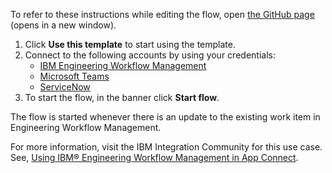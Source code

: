 To refer to these instructions while editing the flow, open [the GitHub page](https://github.com/ot4i/app-connect-templates/tree/main/resources/markdown/Update%20ServiceNow%20incident%20and%20send%20a%20Microsoft%20Teams%20notification%20whenever%20a%20work%20item%20in%20IBM%20EWM%20is%20updated_instructions.md) (opens in a new window).

1. Click **Use this template** to start using the template.
2. Connect to the following accounts by using your credentials:
   - [IBM Engineering Workflow Management](https://ibm.biz/acibmewm)
   - [Microsoft Teams](https://ibm.biz/acmsteams)
   - [ServiceNow](https://ibm.biz/acservicenow)
3. To start the flow, in the banner click **Start flow**.

The flow is started whenever there is an update to the existing work item in Engineering Workflow Management.

For more information, visit the IBM Integration Community for this use case. See, [Using IBM® Engineering Workflow Management in App Connect](https://community.ibm.com/community/user/integration/blogs/shamini-arumugam1/2021/09/23/using-ibm-engineering-workflow-management-in-app-c).


